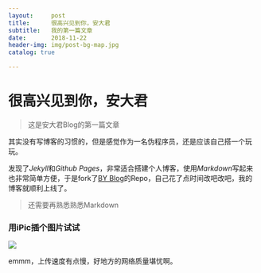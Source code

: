 ```yaml
---
layout:     post
title:      很高兴见到你，安大君
subtitle:   我的第一篇文章
date:       2018-11-22
header-img: img/post-bg-map.jpg
catalog: true

---
```


# 很高兴见到你，安大君

> 这是安大君Blog的第一篇文章

其实没有写博客的习惯的，但是感觉作为一名伪程序员，还是应该自己搭一个玩玩。

发现了*Jekyll*和*Github Pages*，非常适合搭建个人博客，使用*Markdown*写起来也非常简单方便，于是fork了[BY Blog](http://qiubaiying.top/)的Repo，自己花了点时间改吧改吧，我的博客就顺利上线了。

> 还需要再熟悉熟悉Markdown

### 用iPic插个图片试试

![](https://ws2.sinaimg.cn/large/006tNbRwly1fxg9ffr8w8j319e0u0b1j.jpg)

emmm，上传速度有点慢，好地方的网络质量堪忧啊。


